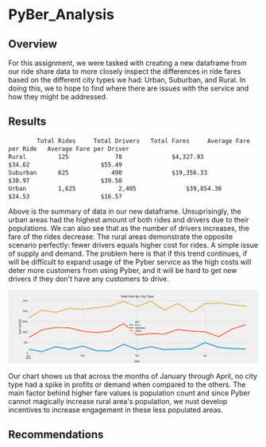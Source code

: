# PyBer_Analysis

## Overview
For this assignment, we were tasked with creating a new dataframe from our ride share data to more closely inspect the differences in ride fares based on the different city types we had: Urban, Suburban, and Rural. In doing this, we to hope to find where there are issues with the service and how they might be addressed. 


## Results
     	    Total Rides 	Total Drivers 	Total Fares 	Average Fare per Ride 	Average Fare per Driver
    Rural 	      125 	          78 	          $4,327.93 	        $34.62 	                  $55.49
    Suburban      625 	         490 	          $19,356.33 	        $30.97 	                  $39.50
    Urban 	      1,625 	       2,405 	          $39,854.38 	        $24.53 	                  $16.57

Above is the summary of data in our new dataframe. Unsuprisingly, the urban areas had the highest amount of both rides and drivers due to their populations. We can also see that as the number of drivers increases, the fare of the rides decrease. The rural areas demonstrate the opposite scenario perfectly: fewer drivers equals higher cost for rides. A simple issue of supply and demand. The problem here is that if this trend continues, if will be difficult to expand usage of the Pyber service as the high costs will deter more customers from using Pyber, and it will be hard to get new drivers if they don't have any customers to drive. 

![image](https://github.com/Stkaran/PyBer_Analysis/blob/main/analysis/PyBer_fare_summary.png)

Our chart shows us that across the months of January through April, no city type had a spike in profits or demand when compared to the others. The main factor behind higher fare values is population count and since Pyber cannot magically increase rural area's population, we nust develop incentives to increase engagement in these less populated areas.

## Recommendations 
